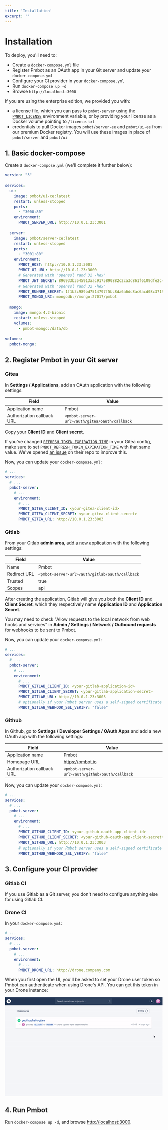 ```yaml
---
title: 'Installation'
excerpt: ''
---
```


# Installation

To deploy, you'll need to:
- Create a `docker-compose.yml` file
- Register Pmbot as an OAuth app in your Git server and update your `docker-compose.yml`
- Configure your CI provider in your `docker-compose.yml`
- Run `docker-compose up -d`
- Browse `http://localhost:3000`

If you are using the enterprise edition, we provided you with:
- a license file, which you can pass to `pmbot-server` using the [`PMBOT_LICENSE`](/environment-reference/server-environment-reference#pmbot_license) environment variable, or by providing your license as a Docker volume pointing to `/license.txt`
- credentials to pull Docker images `pmbot/server-ee` and `pmbot/ui-ee` from our premium Docker registry. You will use these images in place of `pmbot/server` and `pmbot/ui` 

## 1. Basic docker-compose

Create a `docker-compose.yml` (we'll complete it further below):

<div class="code-group" data-props='{ "lineNumbers": ["true"] }'>

```yaml
version: "3"

services:
  ui:
    image: pmbot/ui-ce:latest
    restart: unless-stopped
    ports:
      - "3000:80"
    environment:
      PMBOT_SERVER_URL: http://10.0.1.23:3001

  server:
    image: pmbot/server-ce:latest
    restart: unless-stopped
    ports:
      - "3001:80"
    environment:
      PMBOT_HOST: http://10.0.1.23:3001
      PMBOT_UI_URL: http://10.0.1.23:3000
      # Generated with "openssl rand 32 -hex"
      PMBOT_JWT_SECRET: 896933b3545913aac9175890882c2ca3d861f6109dfe2c48f1b4c15686c59542
      # Generated with "openssl rand 32 -hex"
      PMBOT_RUNNER_SECRET: 1f1b3c989bd7514797f5bc8da6a6dd8ac6acd08c3719acf47aa2a7f4aa1a7e57
      PMBOT_MONGO_URI: mongodb://mongo:27017/pmbot

  mongo:
    image: mongo:4.2-bionic
    restart: unless-stopped
    volumes:
      - pmbot-mongo:/data/db

volumes:
  pmbot-mongo:
```

</div>

## 2. Register Pmbot in your Git server

### Gitea

In **Settings / Applications**, add an OAuth application with the following settings:

| Field | Value |
| ---- | ---- |
| Application name   | Pmbot | 
| Authorization callback URL | `<pmbot-server-url>/auth/gitea/oauth/callback` |

Copy your **Client ID** and **Client secret**.

<div class="blockquote" data-props='{ "mod": "info" }'>

If you've changed [`REFRESH_TOKEN_EXPIRATION_TIME`](https://docs.gitea.io/en-us/config-cheat-sheet/#oauth2-oauth2) in your Gitea config, make sure to set `PMBOT_REFRESH_TOKEN_EXPIRATION_TIME` with that same value. We've opened [an issue](https://github.com/go-gitea/gitea/issues/12641) on their repo to improve this.

</div>

Now, you can update your `docker-compose.yml`:

<div class="code-group" data-props='{ "lineNumbers": ["true"] }'>

```yaml
# ...
services:
  # ...
  pmbot-server:
    # ...
    environment:
      # ...
      PMBOT_GITEA_CLIENT_ID: <your-gitea-client-id>
      PMBOT_GITEA_CLIENT_SECRET: <your-gitea-client-secret>
      PMBOT_GITEA_URL: http://10.0.1.23:3003
```

</div>

### Gitlab

From your Gitlab **admin area**, [add a new application](https://docs.gitlab.com/ee/integration/oauth_provider.html#adding-an-application-through-the-profile) with the following settings:

| Field | Value |
| ---- | ---- |
| Name   | Pmbot | 
| Redirect URL | `<pmbot-server-url>/auth/gitlab/oauth/callback` |
| Trusted | true |
| Scopes | api |

After creating the application, Gitlab will give you both the **Client ID** and **Client Secret**, which they respectively name **Application ID** and **Application Secret**.

<div class="blockquote" data-props='{ "mod": "warning" }'>

You may need to check "Allow requests to the local network from web hooks and services" in **Admin / Settings / Network / Outbound requests** for webhooks to be sent to Pmbot.

</div>

Now, you can update your `docker-compose.yml`:

<div class="code-group" data-props='{ "lineNumbers": ["true"] }'>

```yaml
# ...
services:
  # ...
  pmbot-server:
    # ...
    environment:
      # ...
      PMBOT_GITLAB_CLIENT_ID: <your-gitlab-application-id>
      PMBOT_GITLAB_CLIENT_SECRET: <your-gitlab-application-secret>
      PMBOT_GITLAB_URL: http://10.0.1.23:3003
      # optionally if your Pmbot server uses a self-signed certificate
      PMBOT_GITLAB_WEBHOOK_SSL_VERIFY: "false"
```

</div>

### Github

In Github, go to **Settings / Developer Settings / OAuth Apps** and add a new OAuth app with the following settings:

| Field | Value |
| ---- | ---- |
| Application name   | Pmbot | 
| Homepage URL   | https://pmbot.io | 
| Authorization callback URL | `<pmbot-server-url>/auth/github/oauth/callback` |

Now, you can update your `docker-compose.yml`:

<div class="code-group" data-props='{ "lineNumbers": ["true"] }'>

```yaml
# ...
services:
  # ...
  pmbot-server:
    # ...
    environment:
      # ...
      PMBOT_GITHUB_CLIENT_ID: <your-github-oauth-app-client-id>
      PMBOT_GITHUB_CLIENT_SECRET: <your-github-oauth-app-client-secret>
      PMBOT_GITHUB_URL: http://10.0.1.23:3003
      # optionally if your Pmbot server uses a self-signed certificate
      PMBOT_GITHUB_WEBHOOK_SSL_VERIFY: "false"
```

</div>

## 3. Configure your CI provider

### Gitlab CI

If you use Gitlab as a Git server, you don't need to configure anything else for using Gitlab CI.

### Drone CI

In your `docker-compose.yml`:

<div class="code-group" data-props='{ "lineNumbers": ["true"] }'>

```yaml
# ...
services:
  # ...
  pmbot-server:
    # ...
    environment:
      # ...
      PMBOT_DRONE_URL: http://drone.company.com
```

</div>

When you first open the UI, you'll be asked to set your Drone user token so Pmbot can authenticate when using Drone's API. You can get this token in your Drone instance:

![](../../../images/drone/drone-user-token.gif)

## 4. Run Pmbot

Run `docker-compose up -d`, and browse [http://localhost:3000](http://localhost:3000).
